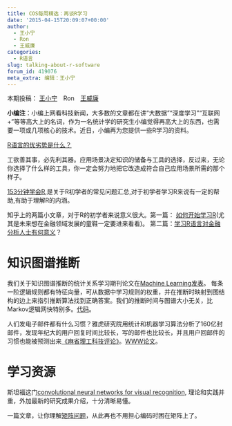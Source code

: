 ```yaml
---
title: COS每周精选：再谈R学习
date: '2015-04-15T20:09:07+00:00'
author:
  - 王小宁
  - Ron
  - 王威廉
categories:
  - R语言
slug: talking-about-r-software
forum_id: 419076
meta_extra: 编辑：王小宁
---
```


本期投稿： [王小宁](http://weibo.com/wangxiaoningtongxue/profile?rightmod=1&wvr=6&mod=personinfo)　Ron　[王威廉](http://weibo.com/u/1657470871?from=feed&loc=avatar)

**小编注**：小编上网看科技新闻，大多数的文章都在讲“大数据”“深度学习”“互联网+”等等高大上的名词，作为一名统计学的研究生小编觉得再高大上的东西，也需要一项或几项核心的技术。近日，小编再为您提供一些R学习的资料。

[R语言的优劣势是什么？](http://www.thebigdata.cn/QiTa/13973.html)

工欲善其事，必先利其器。应用场景决定知识的储备与工具的选择，反过来，无论你选择了什么样的工具，你一定会努力地把它改造成符合自己应用场景所需的那个样子。

<!--more-->

[153分钟学会R](http://cran.r-project.org/doc/contrib/Liu-FAQ.pdf),是关于R初学者的常见问题汇总,对于初学者学习R来说有一定的帮助,有助于理解R的内涵。

知乎上的两篇小文章，对于R的初学者来说意义很大。第一篇： [如何开始学习R](http://www.zhihu.com/question/21654166)(尤其是未来想在金融领域发展的童鞋一定要进来看看)。 第二篇：[学习R语言对金融分析人士有何意义](http://www.zhihu.com/question/21030722)？

# 知识图谱推断

我们关于知识图谱推断的统计关系学习期刊论文在[Machine Learning发表](http://www.cs.cmu.edu/~yww/papers/ProPPR_MLJ_sub.pdf)。 每条一阶逻辑规则都有特征向量，可从数据中学习规则的权重，并在推断时映射到图结构的边上来指引推断算法找到正确答案。我们的推断时间与图谱大小无关，比Markov逻辑网快特别多。[代码](https://github.com/TeamCohen/ProPPR)。

人们发电子邮件都有什么习惯？雅虎研究院用统计和机器学习算法分析了160亿封邮件，发现年纪大的用户回复时间比较长，写的邮件也比较长，并且用户回邮件的习惯也能被预测出来[《麻省理工科技评论》](http://www.technologyreview.com/view/536586/machine-learning-algorithm-mines-16-billion-e-mails/)。[WWW论文](http://arxiv.org/pdf/1504.00704v1.pdf)。

# 学习资源

斯坦福这门[convolutional neural networks for visual recognition](http://cs231n.stanford.edu/syllabus.html), 理论和实践并重，外加最新的研究成果介绍，十分清晰易懂。

一篇文章，让你理解[矩阵问题](http://www.52cs.org/?p=175)，从此再也不用担心编码时困在矩阵上了。

